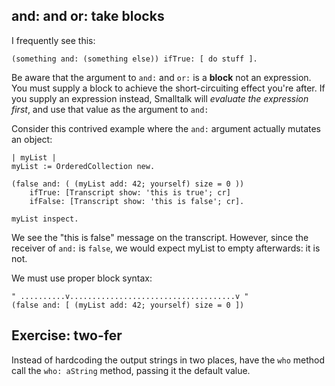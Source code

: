 
## and: and or: take blocks

I frequently see this:
```smalltalk
(something and: (something else)) ifTrue: [ do stuff ].
```
Be aware that the argument to `and:` and `or:` is a **block** not an
expression. You must supply a block to achieve the short-circuiting effect
you're after. If you supply an expression instead, Smalltalk will *evaluate
the expression first*, and use that value as the argument to `and:`

Consider this contrived example where the `and:` argument actually mutates
an object:
```smalltalk
| myList |
myList := OrderedCollection new.

(false and: ( (myList add: 42; yourself) size = 0 )) 
	ifTrue: [Transcript show: 'this is true'; cr]
	ifFalse: [Transcript show: 'this is false'; cr].

myList inspect.
```
We see the "this is false" message on the transcript. However,
since the receiver of `and:` is `false`, we would expect myList to empty
afterwards: it is not.

We must use proper block syntax:
```smalltalk
" ..........v.....................................v "
(false and: [ (myList add: 42; yourself) size = 0 ]) 
```

<!-- ===================================================== -->
## Exercise: two-fer

Instead of hardcoding the output strings in two places, have the `who`
method call the `who: aString` method, passing it the default value.

